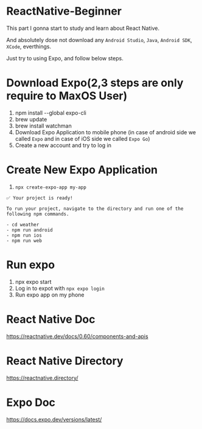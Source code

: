 # ReactNative-Beginner

This part I gonna start to study and learn about React Native.

And absolutely dose not download any `Android Studio`, `Java`, `Android SDK`, `XCode`, everthings.

Just try to using Expo, and follow below steps.

# Download Expo(2,3 steps are only require to MaxOS User)

1. npm install --global expo-cli
2. brew update
3. brew install watchman
4. Download Expo Application to mobile phone (in case of android side we called `Expo` and in case of iOS side we called `Expo Go`)
5. Create a new account and try to log in

# Create New Expo Application

1. `npx create-expo-app my-app`

```
✅ Your project is ready!

To run your project, navigate to the directory and run one of the following npm commands.

- cd weather
- npm run android
- npm run ios
- npm run web
```

# Run expo

1. npx expo start
2. Log in to expot with `npx expo login`
3. Run expo app on my phone

# React Native Doc

https://reactnative.dev/docs/0.60/components-and-apis

# React Native Directory

https://reactnative.directory/

# Expo Doc

https://docs.expo.dev/versions/latest/
